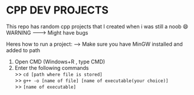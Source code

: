 # CPP DEV PROJECTS
This repo has random cpp projects that I created when i was still a noob :smile:
WARNING ---> Might have bugs

Heres how to run a project:
--> Make sure you have MinGW installed and added to path 
 1. Open CMD (Windows+R , type CMD)
 2. Enter the following commands
   <br>  >> `cd [path where file is stored]`
    <br> >> `g++ -o [name of file] [name of executable(your choice)]`
    <br> >> `[name of executable]`

